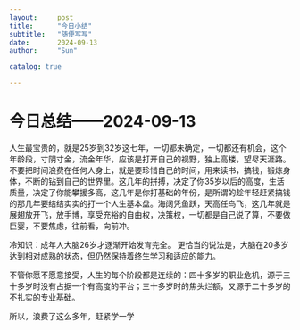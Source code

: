 ```yaml
---
layout:     post
title:      "今日小结"
subtitle:   "随便写写"
date:       2024-09-13
author:     "Sun"

catalog: true

---
```



# 今日总结——2024-09-13

人生最宝贵的，就是25岁到32岁这七年，一切都未确定，一切都还有机会，这个年龄段，寸阴寸金，流金年华，应该是打开自己的视野，独上高楼，望尽天涯路。不要把时间浪费在任何人身上，就是要珍惜自己的时间，用来读书，搞钱，锻炼身体，不断的钻到自己的世界里。这几年的拼搏，决定了你35岁以后的高度，生活质量，决定了你能攀援多高，这几年是你打基础的年份，是所谓的趁年轻赶紧搞钱的那几年要结结实实的打一个人生基本盘。海阔凭鱼跃，天高任鸟飞，这几年就是展翅放开飞，放手博，享受充裕的自由权，决策权，一切都是自己说了算，不要做巨婴，不要焦虑，往前看，向前冲。

冷知识：成年人大脑26岁才逐渐开始发育完全。
更恰当的说法是，大脑在20多岁达到相对成熟的状态，但仍然保持着终生学习和适应的能力。

不管你愿不愿意接受，人生的每个阶段都是连续的：四十多岁的职业危机，源于三十多岁时没有占据一个有高度的平台；三十多岁时的焦头烂额，又源于二十多岁的不扎实的专业基础。

所以，浪费了这么多年，赶紧学一学
